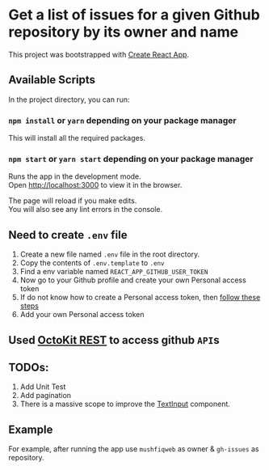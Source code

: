 # Get a list of issues for a given Github repository by its owner and name

This project was bootstrapped with [Create React App](https://github.com/facebook/create-react-app).

## Available Scripts

In the project directory, you can run:

### `npm install` or `yarn` depending on your package manager

This will install all the required packages.


### `npm start` or `yarn start` depending on your package manager

Runs the app in the development mode.\
Open [http://localhost:3000](http://localhost:3000) to view it in the browser.

The page will reload if you make edits.\
You will also see any lint errors in the console.


## Need to create `.env` file
1. Create a new file named `.env` file in the root directory.
2. Copy the contents of `.env.template` to `.env`
3. Find a env variable named `REACT_APP_GITHUB_USER_TOKEN`
4. Now go to your Github profile and create your own Personal access token
5. If do not know how to create a Personal access token, then [follow these steps](https://docs.github.com/en/enterprise-server@3.4/authentication/keeping-your-account-and-data-secure/creating-a-personal-access-token)
6. Add your own Personal access token


## Used  [OctoKit REST](https://octokit.github.io/rest.js/v18) to access github `API`s

## TODOs:
1. Add Unit Test
2. Add pagination
3. There is a massive scope to improve the [TextInput](https://github.com/mushfiqweb/gh-issues/tree/master/src/components/TextInput) component.

## Example
For example, after running the app use `mushfiqweb` as owner & `gh-issues` as repository.